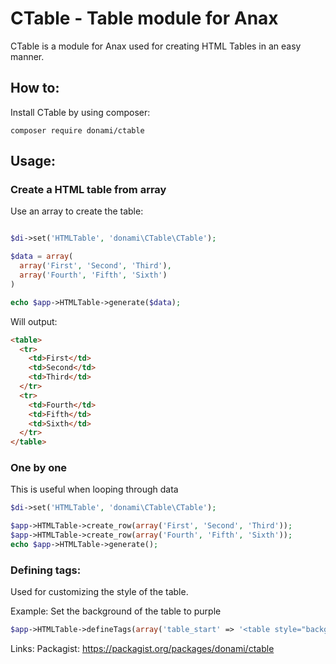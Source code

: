 # CTable - Table module for Anax

CTable is a module for Anax used for creating HTML Tables in an easy manner.

## How to:
Install CTable by using composer:
```
composer require donami/ctable
```

## Usage: 
### Create a HTML table from array

Use an array to create the table:
```php

$di->set('HTMLTable', 'donami\CTable\CTable');

$data = array(
  array('First', 'Second', 'Third'),
  array('Fourth', 'Fifth', 'Sixth')
)

echo $app->HTMLTable->generate($data);
```

Will output: 
```html
<table>
  <tr>
    <td>First</td>
    <td>Second</td>
    <td>Third</td>
  </tr>
  <tr>
    <td>Fourth</td>
    <td>Fifth</td>
    <td>Sixth</td>
  </tr>
</table>
```
### One by one
This is useful when looping through data

```php
$di->set('HTMLTable', 'donami\CTable\CTable');

$app->HTMLTable->create_row(array('First', 'Second', 'Third'));
$app->HTMLTable->create_row(array('Fourth', 'Fifth', 'Sixth'));
echo $app->HTMLTable->generate();
```

### Defining tags:
Used for customizing the style of the table.

Example: Set the background of the table to purple

```php
$app->HTMLTable->defineTags(array('table_start' => '<table style="background: purple">'));
```


Links:
Packagist: https://packagist.org/packages/donami/ctable
